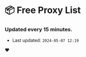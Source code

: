 # :package: Free Proxy List
### Updated every 15 minutes.

- Last updated: `2024-05-07 12:19`

:heart:
